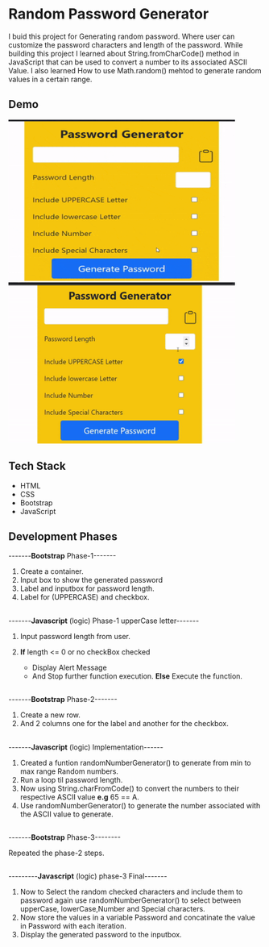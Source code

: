 
# Random Password Generator

I buid this project for Generating random password. Where user can customize the password characters and length of the password. While building this project I learned about String.fromCharCode() method in JavaScript that can be used to convert a number to its associated ASCII Value. I also learned How to use Math.random() mehtod to generate random values in a certain range.



## Demo

<img src="./Demo GIF/passGeneratorAlert.gif" alt="Alert GIF" width="450" height="320">&nbsp;<img src="./Demo GIF/passGenerator.gif" alt="Generate GIF" width="450" height="320">


  
## Tech Stack
- HTML
- CSS
- Bootstrap
- JavaScript

  
## Development Phases

-------**Bootstrap** Phase-1-------
1. Create a container.
2. Input box to show the generated password
2. Label and inputbox for password length.
3. Label for (UPPERCASE) and checkbox.

##
-------**Javascript** (logic) Phase-1 upperCase letter-------

1. Input password length from user.


2. **If** length <= 0 or no checkBox checked 
    - Display Alert Message
    - And Stop further function execution.
    **Else**
    Execute the function.
    
    ##

-------**Bootstrap** Phase-2-------

1. Create a new row.
2. And 2 columns one for the label and another for the checkbox.

##
-------**Javascript** (logic) Implementation------

1. Created a funtion randomNumberGenerator() to generate from min to max range Random numbers.  
2. Run a loop til password length.
3. Now using String.charFromCode() to convert the numbers to their respective ASCII value **e.g** 65 == A.
4. Use randomNumberGenerator() to generate the number associated with the ASCII value to generate.

##

-------**Bootstrap** Phase-3--------

Repeated the phase-2 steps.
##

---------**Javascript** (logic) phase-3 Final-------

1. Now to Select the random checked characters and include them to password again use randomNumberGenerator() to select between upperCase, lowerCase,Number and Special characters.
2. Now store the values in a variable Password and concatinate the value in Password with each iteration.
3. Display the generated password to the inputbox.



  
